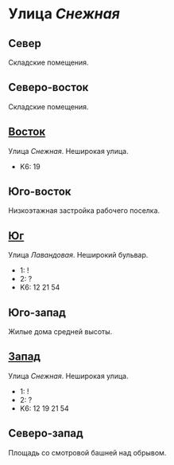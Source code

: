 # Улица *Снежная*

## Север

Складские помещения.

## Северо-восток

Складские помещения.

## [Восток](./600050.md)

Улица *Снежная*.
Неширокая улица.

* K6:   19

## Юго-восток

Низкоэтажная застройка рабочего поселка.

## [Юг](./595065.md)

Улица *Лавандовая*.
Неширокий бульвар.

* 1:    !
* 2:    ?
* K6:   12  21  54

## Юго-запад

Жилые дома средней высоты.

## [Запад](./590050.md)

Улица *Снежная*.
Неширокая улица.

* 1:    !
* 2:    ?
* K6:   12  19  21  54

## Северо-запад

Площадь со смотровой башней над обрывом.
